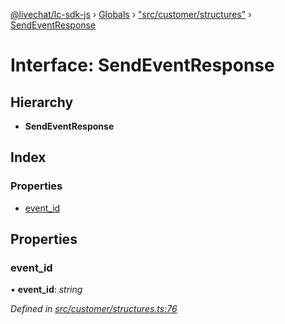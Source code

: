 [@livechat/lc-sdk-js](../README.md) › [Globals](../globals.md) › ["src/customer/structures"](../modules/_src_customer_structures_.md) › [SendEventResponse](_src_customer_structures_.sendeventresponse.md)

# Interface: SendEventResponse

## Hierarchy

* **SendEventResponse**

## Index

### Properties

* [event_id](_src_customer_structures_.sendeventresponse.md#event_id)

## Properties

###  event_id

• **event_id**: *string*

*Defined in [src/customer/structures.ts:76](https://github.com/livechat/lc-sdk-js/blob/ac28f06/src/customer/structures.ts#L76)*
